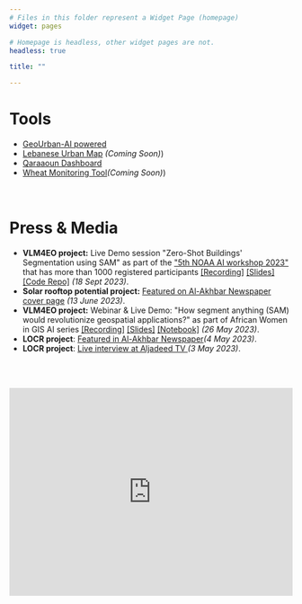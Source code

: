```yaml
---
# Files in this folder represent a Widget Page (homepage)
widget: pages

# Homepage is headless, other widget pages are not.
headless: true

title: ""

---
```


<h1 class="mobile">Tools</h1>
<ul>
	<li><a href="http://geoai.cnrs.edu.lb/urbanmodels/" target="_blank">GeoUrban-AI powered</a></li>
	<li><a href="http://geoai.cnrs.edu.lb/urbanmap/" target="_blank">Lebanese Urban Map</a> <i>(Coming Soon)</i>)</li>
	<li><a href="http://geoai.cnrs.edu.lb/qaraaoun" target="_blank">Qaraaoun Dashboard</a></li>
	<li><a href="" target="_blank">Wheat Monitoring Tool</a><i>(Coming Soon)</i>)</li>
<br><br>
</ul>


<h1 class="mobile">Press & Media</h1>
<ul>
	<li><strong>VLM4EO project:</strong> Live Demo session "Zero-Shot Buildings' Segmentation using SAM" as part of the <a href="https://noaaai2023.sched.com/event/1SA4X/live-demo-zero-shot-buildings-segmentation-using-sam" target=_blank>"5th NOAA AI workshop 2023"</a> that has more than 1000 registered participants <a href="https://ncsu.zoom.us/rec/play/OgcHgr7YvYXmoAWwaz8bp_VMFsjSTasFpHcP6fsIlzRf_BG9mot6kjfwXynvvIYlLcoibzqZbBEhowgJ.flNYlRkOXC7eZoUe?canPlayFromShare=true&from=share_recording_detail&startTime=1695056412000&componentName=rec-play&originRequestUrl=https%3A%2F%2Fncsu.zoom.us%2Frec%2Fshare%2Fca8YOdXyDfMBDOto9eHqaoOcMzKRdg4LjqKtt2BPSxzzg96zEjGfKeY1dlIkdBCb.vStQgHc6ndVGDEHx%3FstartTime%3D1695056412000" target="_blank">[Recording]</a> <a href="../media/NOAAAI_GEOAI_18Sept2023.pdf" target="_blank">[Slides]</a> 
	<a href="https://github.com/geoaigroup/GEOAI-ECRS2023/tree/main/5th%20NOAA%20AI%20Workshop" target="_blank">[Code Repo]</a> <i>(18 Sept 2023)</i>.</li>
	<li><strong>Solar rooftop potential project:</strong> <a href="https://al-akhbar.com/Community/364188" target="_blank">Featured on Al-Akhbar Newspaper</a> 
	<a href="https://www.linkedin.com/posts/alighandour_featured-today-on-the-cover-page-of-al-akhbar-activity-7074321199274565633-yF8m" target="_blank">cover page</a> <i>(13 June 2023)</i>.</li>
	<li><strong>VLM4EO project:</strong> Webinar & Live Demo: "How segment anything (SAM) would revolutionize geospatial applications?" as part of African Women in GIS AI series <a href="https://www.youtube.com/watch?v=0gaQHdAFrzA" target="_blank">[Recording]</a> <a href="../media/SAM_26May2023/SAM_AliGhandour_26May2023.pdf" target="_blank">[Slides]</a> 
	<a href="https://colab.research.google.com/github/geoaigroup/geogroup-website/blob/main/content/media/SAM_26May2023/SAM_GEOAI_Demo.ipynb" target="_blank">[Notebook]</a> <i>(26 May 2023)</i>.</li>
	<li><strong>LOCR project</strong>: <a href="https://al-akhbar.com/Community/361987/" target="_blank">Featured in Al-Akhbar Newspaper</a><i>(4 May 2023)</i>.
	</li>
	<li><strong>LOCR project</strong>: <a target="_none" href="https://www.facebook.com/tamara.elzein1977/videos/253008400476438">Live interview at Aljadeed TV
	</a><i>(3 May 2023)</i>.</li>
</ul>


<br><br>
<iframe width="540" height="370" src="https://14acb9c5.sibforms.com/serve/MUIFAI4gEdKD_LM6xiGYxxHUfETq9vt20Qyar4MQKGGsut4ZpEjt5uBDzyciRnn_wLTa95sWSfH3puGlQHDSKqapompWo1Lw6ybOs0tzHSYH10ozihLgLzOfuXPybfGM_m_rnfNhyomP8Rg2_3pb-2hbMgsz4ybKaNdZA_FUEuF04518f1qtbSBdSMGFXNNFvLP5M0JSnK6e5x-P" frameborder="0" scrolling="auto" allowfullscreen style="display: block;margin-left: auto;margin-right: auto;max-width: 100%;"></iframe>